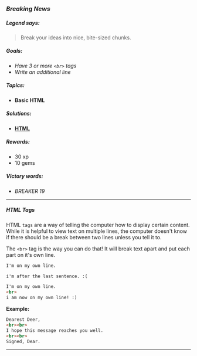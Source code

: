 ### _Breaking News_

##### _Legend says:_
> Break your ideas into nice, bite-sized chunks.

##### _Goals:_
+ _Have 3 or more `<br>` tags_
+ _Write an additional line_

##### _Topics:_
+ **Basic HTML**

##### _Solutions:_
+ **[HTML](Breaking_News.html)**

##### _Rewards:_
+ 30  xp
+ 10 gems

##### _Victory words:_
+ _BREAKER 19_

___

##### _HTML Tags_

HTML `tags` are a way of telling the computer how to display certain content. While it is helpful to view text on multiple lines, the computer doesn't know if there should be a break between two lines unless you tell it to.

The `<br>` tag is the way you can do that! It will break text apart and put each part on it's own line.

```html
I'm on my own line.

i'm after the last sentence. :(
```

```html
I'm on my own line.
<br>
i am now on my own line! :)
```

**Example:**
```html
Dearest Deer,
<br><br>
I hope this message reaches you well.
<br><br>
Signed, Dear.
```

___
